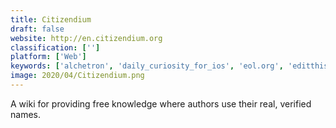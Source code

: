 ```yaml
---
title: Citizendium
draft: false 
website: http://en.citizendium.org
classification: ['']
platform: ['Web']
keywords: ['alchetron', 'daily_curiosity_for_ios', 'eol.org', 'editthis', 'everipedia', 'fact_monster', 'fandom', 'google_knol', 'h2g2', 'infogalactic', 'infoplease', 'inquire_by_tamper', 'investopedia', 'metapedia', 'mywikis', 'oppia', 'pantheon', 'scholarpedia', 'stubia', 'viki_-_wikipedia', 'wikipanion', 'wikipedia']
image: 2020/04/Citizendium.png
---
```

A wiki for providing free knowledge where authors use their real, verified names.